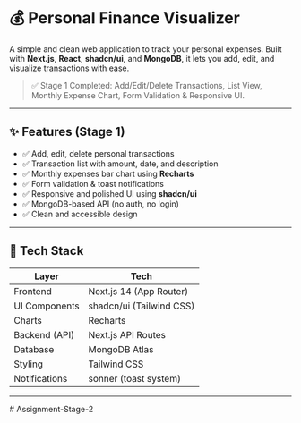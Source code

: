# 💰 Personal Finance Visualizer

A simple and clean web application to track your personal expenses. Built with **Next.js**, **React**, **shadcn/ui**, and **MongoDB**, it lets you add, edit, and visualize transactions with ease.

> ✅ Stage 1 Completed: Add/Edit/Delete Transactions, List View, Monthly Expense Chart, Form Validation & Responsive UI.

---

## ✨ Features (Stage 1)

- ✅ Add, edit, delete personal transactions
- ✅ Transaction list with amount, date, and description
- ✅ Monthly expenses bar chart using **Recharts**
- ✅ Form validation & toast notifications
- ✅ Responsive and polished UI using **shadcn/ui**
- ✅ MongoDB-based API (no auth, no login)
- ✅ Clean and accessible design

---

## 🧱 Tech Stack

| Layer          | Tech                      |
|----------------|---------------------------|
| Frontend       | Next.js 14 (App Router)   |
| UI Components  | shadcn/ui (Tailwind CSS)  |
| Charts         | Recharts                  |
| Backend (API)  | Next.js API Routes        |
| Database       | MongoDB Atlas             |
| Styling        | Tailwind CSS              |
| Notifications  | sonner (toast system)     |

---
#   A s s i g n m e n t - S t a g e - 2  
 
